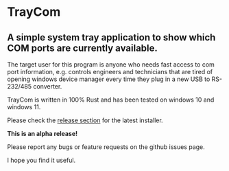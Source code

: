 # TrayCom

## A simple system tray application to show which COM ports are currently available.

The target user for this program is anyone who needs fast access to com port information, e.g. controls engineers and technicians that are tired of opening windows device manager every time they plug in a new USB to RS-232/485 converter.

TrayCom is written in 100% Rust and has been tested on windows 10 and windows 11.


Please check the [release section](https://github.com/Logimancer/traycom/releases) for the latest installer.


**This is an alpha release!** 

Please report any bugs or feature requests on the github issues page.


I hope you find it useful.
